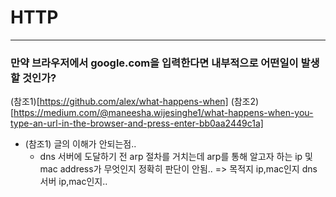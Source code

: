 # HTTP
----

### 만약 브라우저에서 google.com을 입력한다면 내부적으로 어떤일이 발생할 것인가?

(참조1)[https://github.com/alex/what-happens-when]
(참조2)[https://medium.com/@maneesha.wijesinghe1/what-happens-when-you-type-an-url-in-the-browser-and-press-enter-bb0aa2449c1a]

- (참조1) 글의 이해가 안되는점..
	- dns 서버에 도달하기 전 arp 절차를 거치는데 arp를 통해 알고자 하는 ip 및 mac address가 무엇인지 정확히 판단이 안됨.. => 목적지 ip,mac인지 dns 서버 ip,mac인지..	



